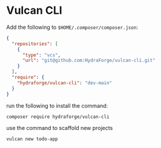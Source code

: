 # Vulcan CLI

Add the following to `$HOME/.composer/composer.json`:

```json
{
  "repositories": [
    {
      "type": "vcs",
      "url": "git@github.com:HydraForge/vulcan-cli.git"
    }
  ],
  "require": {
    "hydraforge/vulcan-cli": "dev-main"
  }
}
```

run the following to install the command:

```bash
composer require hydraforge/vulcan-cli
```

use the command to scaffold new projects

```bash
vulcan new todo-app
```

